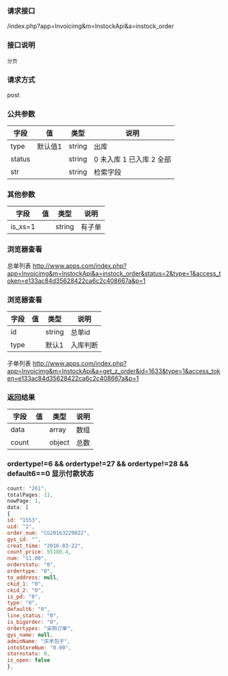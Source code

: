 ### **请求接口**
/index.php?app=Invoicimg&m=InstockApi&a=instock_order

### **接口说明**
`分页`

### **请求方式**
post

### **公共参数** 
|字段       |值             |类型    |说明           |
| --------- |--------      |--------|--------       |
|type       | 默认值1   |string |出库|
|status  |          |string | 0 未入库 1 已入库 2 全部  |
|str  |          |string | 检索字段  |

### **其他参数**
|字段       |值             |类型    |说明           |
| --------- |--------      |--------|--------       |
|is_xs=1  |          |string | 有子单  |



### **浏览器查看**

总单列表 http://www.apps.com/index.php?app=Invoicimg&m=InstockApi&a=instock_order&status=2&type=1&access_token=e133ac84d35628422ca6c2c408667a&p=1


### **浏览器查看**

|字段       |值             |类型    |说明           |
| --------- |--------      |--------|--------       |
|id  |          |string | 总单id|
|type  |          |默认1 | 入库判断|
子单列表 http://www.apps.com/index.php?app=Invoicimg&m=InstockApi&a=get_z_order&id=1633&type=1&access_token=e133ac84d35628422ca6c2c408667a&p=1
### **返回结果**
|字段       |值             |类型    |说明           |
| --------- |--------      |--------|--------       |
|data    |         | array |数组 |
|count|         | object | 总数 |


### **ordertype!=6 && ordertype!=27 && ordertype!=28 && default6==0 显示付款状态**


``` javascript
count: "261",
totalPages: 11,
nowPage: 1,
data: [
{
id: "1553",
uid: "1",
order_num: "CG20163229022",
gys_id: "",
creat_time: "2016-03-22",
count_price: 55180.4,
num: "11.00",
orderstatu: "0",
ordertype: "0",
to_address: null,
ckid_1: "0",
ckid_2: "0",
is_pd: "0",
type: "0",
default6: "0",
line_status: "0",
is_bigorder: "0",
ordertypes: "采购订单",
gys_name: null,
adminName: "庆丰包子",
intoStoreNum: "0.00",
stornstatu: 0,
is_open: false
},